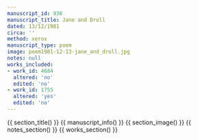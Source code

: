 ```yaml
---
manuscript_id: 938
manuscript_title: Jane and Droll
dated: 13/12/1981
circa: ''
method: xerox
manuscript_type: poem
image: poem1981-12-13-jane_and_droll.jpg
notes: null
works_included:
- work_id: 4684
  altered: 'no'
  edited: 'no'
- work_id: 1755
  altered: 'yes'
  edited: 'no'
---
```


{{ section_title() }}
{{ manuscript_info() }}
{{ section_image() }}
{{ notes_section() }}
{{ works_section() }}
